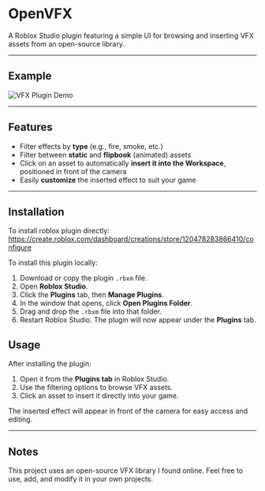 # OpenVFX

A Roblox Studio plugin featuring a simple UI for browsing and inserting VFX assets from an open-source library.

---

## Example

![VFX Plugin Demo](https://github.com/user-attachments/assets/3a4d3e0f-a5dd-4217-b362-d8b19c337fa0)

---

## Features

- Filter effects by **type** (e.g., fire, smoke, etc.)
- Filter between **static** and **flipbook** (animated) assets
- Click on an asset to automatically **insert it into the Workspace**, positioned in front of the camera
- Easily **customize** the inserted effect to suit your game

---

## Installation

To install roblox plugin directly:
https://create.roblox.com/dashboard/creations/store/120478283866410/configure

To install this plugin locally:

1. Download or copy the plugin `.rbxm` file.
2. Open **Roblox Studio**.
3. Click the **Plugins** tab, then **Manage Plugins**.
4. In the window that opens, click **Open Plugins Folder**.
5. Drag and drop the `.rbxm` file into that folder.
6. Restart Roblox Studio. The plugin will now appear under the **Plugins** tab.

## Usage

After installing the plugin:
1. Open it from the **Plugins tab** in Roblox Studio.
2. Use the filtering options to browse VFX assets.
3. Click an asset to insert it directly into your game.

The inserted effect will appear in front of the camera for easy access and editing.

---

## Notes

This project uses an open-source VFX library I found online. Feel free to use, add, and modify it in your own projects.
